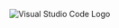 ![Visual Studio Code Logo](https://upload.wikimedia.org/wikipedia/commons/2/2d/Visual_Studio_Code_1.18_icon.svg)
